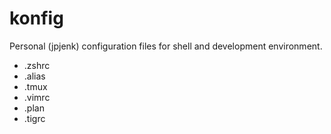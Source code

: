 # konfig

Personal (jpjenk) configuration files for shell and development environment.

* .zshrc
* .alias
* .tmux
* .vimrc
* .plan
* .tigrc
